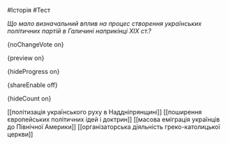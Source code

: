 #Історія #Тест

*Що мало визначальний вплив на процес створення українських політичних партій в Галичині наприкінці ХІХ ст.?*

{noChangeVote on}

{preview on}

{hideProgress on}

{shareEnable off}

{hideCount on}

[[політизація українського руху в Наддніпрянщині]]
[[поширення європейських політичних ідей і доктрин]]
[[масова еміграція українців до Північної Америки]]
[[організаторська діяльність греко-католицької церкви]]
